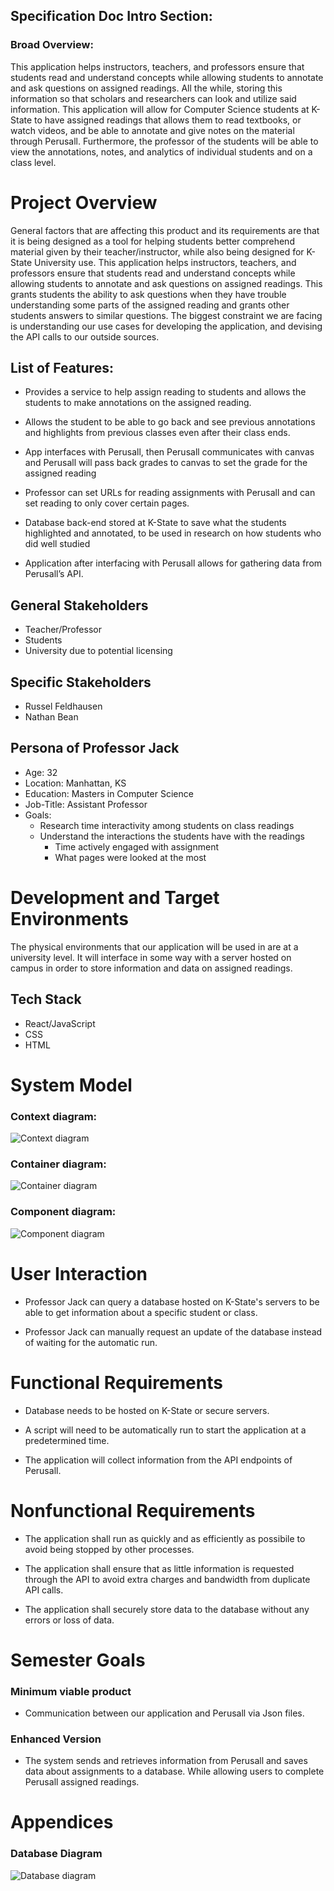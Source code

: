 ## Specification Doc Intro Section: 
### Broad Overview:
This application helps instructors, teachers, and professors ensure that students read and understand concepts while allowing students to annotate and ask questions on assigned readings. All the while, storing this information so that scholars and researchers can look and utilize said information.  This application will allow for Computer Science students at K-State to have assigned readings that allows them to read textbooks, or watch videos, and be able to annotate and give notes on the material through Perusall. Furthermore, the professor of the students will be able to view the annotations, notes, and analytics of individual students and on a class level.  

# Project Overview 
General factors that are affecting this product and its requirements are that it is being designed as a tool for helping students better comprehend material given by their teacher/instructor, while also being designed for K-State University use. This application helps instructors, teachers, and professors ensure that students read and understand concepts while allowing students to annotate and ask questions on assigned readings. This grants students the ability to ask questions when they have trouble understanding some parts of the assigned reading and grants other students answers to similar questions. The biggest constraint we are facing is understanding our use cases for developing the application, and devising the API calls to our outside sources. 

## List of Features: 
 - Provides a service to help assign reading to students and allows the students to make annotations on the assigned reading. 

 - Allows the student to be able to go back and see previous annotations and highlights from previous classes even after their class ends. 

 - App interfaces with Perusall, then Perusall communicates with canvas and Perusall will pass back grades to canvas to set the grade for the assigned reading 

 - Professor can set URLs for reading assignments with Perusall and can set reading to only cover certain pages. 

 - Database back-end stored at K-State to save what the students highlighted and annotated, to be used in research on how students who did well studied 

 - Application after interfacing with Perusall allows for gathering data from Perusall’s API. 
 
## General Stakeholders

 - Teacher/Professor
 - Students
 - University due to potential licensing
 
## Specific Stakeholders
 - Russel Feldhausen
 - Nathan Bean

## Persona of Professor Jack
- Age: 32
- Location: Manhattan, KS
- Education: Masters in Computer Science
- Job-Title: Assistant Professor
- Goals:
  * Research time interactivity among students on class readings
  * Understand the interactions the students have with the readings
    * Time actively engaged with assignment
    * What pages were looked at the most

 
# Development and Target Environments

The physical environments that our application will be used in are at a university level. It will interface in some way with a server hosted on campus in order to store information and data on assigned readings.  

## Tech Stack
 - React/JavaScript
 - CSS
 - HTML
 
# System Model

### Context diagram:

![Context diagram](Images/SystemContext.png)

### Container diagram:

![Container diagram](Images/SecondLayerC4.png)

### Component diagram:

![Component diagram](Images/TopLevelC4.png)

# User Interaction

 - Professor Jack can query a database hosted on K-State's servers to be able to get information about a specific student or class.

 - Professor Jack can manually request an update of the database instead of waiting for the automatic run.
 
# Functional Requirements

- Database needs to be hosted on K-State or secure servers.

- A script will need to be automatically run to start the application at a predetermined time.

- The application will collect information from the API endpoints of Perusall.
 
# Nonfunctional Requirements

 - The application shall run as quickly and as efficiently as possibile to avoid being stopped by other processes.

 - The application shall ensure that as little information is requested through the API to avoid extra charges and bandwidth from duplicate API calls.

 - The application shall securely store data to the database without any errors or loss of data. 
 
# Semester Goals

### Minimum viable product 
- Communication between our application and Perusall via Json files. 

### Enhanced Version
- The system sends and retrieves information from Perusall and saves data about assignments to a database. While allowing users to complete Perusall assigned readings.

# Appendices
### Database Diagram

![Database diagram](Images/DatabaseDiagram.png)
